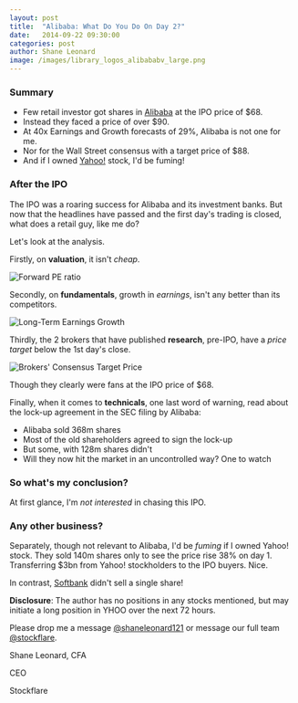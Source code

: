 ```yaml
---
layout: post
title:  "Alibaba: What Do You Do On Day 2?"
date:   2014-09-22 09:30:00
categories: post
author: Shane Leonard
image: /images/library_logos_alibababv_large.png
---
```


### Summary

* Few retail investor got shares in [Alibaba](https://stockflare.com/stocks/BABA.K) at the IPO price of $68.
* Instead they faced a price of over $90.
* At 40x Earnings and Growth forecasts of 29%, Alibaba is not one for me.
* Nor for the Wall Street consensus with a target price of $88.
* And if I owned [Yahoo!](https://stockflare.com/stocks/YHOO.O) stock, I'd be fuming!

### After the IPO

The IPO was a roaring success for Alibaba and its investment banks. But now that the headlines have passed and the first day's trading is closed, what does a retail guy, like me do?

Let's look at the analysis.

Firstly, on **valuation**, it isn't *cheap*.

![Forward PE ratio](/images/BABA-valuation-Sept-22.png "Valuation")

Secondly, on **fundamentals**, growth in *earnings*, isn't any better than its competitors.

![Long-Term Earnings Growth](/images/BABA-growth-Sept-22.png "Growth")

Thirdly, the 2 brokers that have published **research**, pre-IPO, have a *price target* below the 1st day's close.

![Brokers' Consensus Target Price](/images/BABA-target-Sept-22.png "Target")

Though they clearly were fans at the IPO price of $68.

Finally, when it comes to **technicals**, one last word of warning, read about the lock-up agreement in the SEC filing by Alibaba:
* Alibaba sold 368m shares
* Most of the old shareholders agreed to sign the lock-up
* But some, with 128m shares didn't
* Will they now hit the market in an uncontrolled way?
One to watch

### So what's my conclusion?

At first glance, I'm *not interested* in chasing this IPO.

### Any other business?

Separately, though not relevant to Alibaba, I'd be *fuming* if I owned Yahoo! stock. They sold 140m shares only to see the price rise 38% on day 1. Transferring $3bn from Yahoo! stockholders to the IPO buyers. Nice.

In contrast, [Softbank](https://stockflare.com/stocks/9984.T) didn't sell a single share!

**Disclosure**: The author has no positions in any stocks mentioned, but may initiate a long position in YHOO over the next 72 hours.

Please drop me a message [@shaneleonard121](https://twitter.com/shaneleonard121) or message our full team [@stockflare](https://twitter.com/stockflare).

Shane Leonard, CFA

CEO

Stockflare

